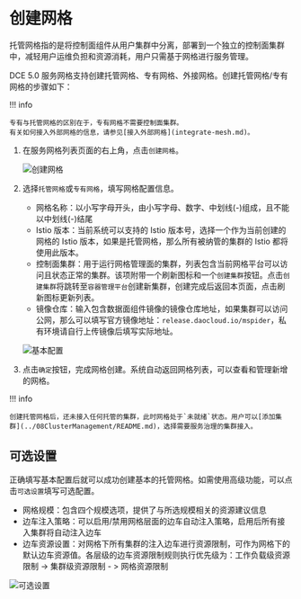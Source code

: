 # 创建网格

托管网格指的是将控制面组件从用户集群中分离，部署到一个独立的控制面集群中，减轻用户运维负担和资源消耗，用户只需基于网格进行服务管理。

DCE 5.0 服务网格支持创建托管网格、专有网格、外接网格。创建托管网格/专有网格的步骤如下：

!!! info

    专有与托管网格的区别在于，专有网格不需要控制面集群。
    有关如何接入外部网格的信息，请参见[接入外部网格](integrate-mesh.md)。

1. 在服务网格列表页面的右上角，点击`创建网格`。

    ![创建网格](../../images/servicemesh01.png)

2. 选择`托管网格`或`专有网格`，填写网格配置信息。
   
    - 网格名称：以小写字母开头，由小写字母、数字、中划线(-)组成，且不能以中划线(-)结尾
    - Istio 版本：当前系统可以支持的 Istio 版本号，选择一个作为当前创建的网格的 Istio 版本，如果是托管网格，那么所有被纳管的集群的 Istio 都将使用此版本。
    - 控制面集群：用于运行网格管理面的集群，列表包含当前网格平台可以访问且状态正常的集群。该项附带一个刷新图标和一个`创建集群`按钮。点击`创建集群`将跳转至`容器管理平台`创建新集群，创建完成后返回本页面，点击刷新图标更新列表。
    - 镜像仓库：输入包含数据面组件镜像的镜像仓库地址，如果集群可以访问公网，那么可以填写官方镜像地址：`release.daocloud.io/mspider`，私有环境请自行上传镜像后填写实际地址。
  
    ![基本配置](../../images/create-mesh-config.png)

3. 点击`确定`按钮，完成网格创建。系统自动返回网格列表，可以查看和管理新增的网格。

!!! info

    创建托管网格后，还未接入任何托管的集群，此时网格处于`未就绪`状态。用户可以[添加集群](../08ClusterManagement/README.md)，选择需要服务治理的集群接入。

## 可选设置

正确填写基本配置后就可以成功创建基本的托管网格。如需使用高级功能，可以点击`可选设置`填写可选配置。

- 网格规模：包含四个规模选项，提供了与所选规模相关的资源建议信息
- 边车注入策略：可以启用/禁用网格层面的边车自动注入策略，启用后所有接入集群将自动注入边车
- 边车资源设置：对网格下所有集群的注入边车进行资源限制，可作为网格下的默认边车资源值。各层级的边车资源限制规则执行优先级为：工作负载级资源限制 -> 集群级资源限制 - > 网格资源限制

![可选设置](../../images/create-mesh-optional.png)

